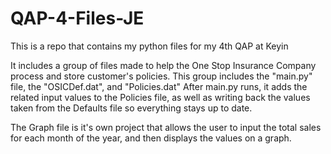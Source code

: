 # QAP-4-Files-JE
This is a repo that contains my python files for my 4th QAP at Keyin

It includes a group of files made to help the One Stop Insurance Company process and store customer's policies. This group includes the "main.py" file, the "OSICDef.dat", and "Policies.dat"
After main.py runs, it adds the related input values to the Policies file, as well as writing back the values taken from the Defaults file so everything stays up to date.

The Graph file is it's own project that allows the user to input the total sales for each month of the year, and then displays the values on a graph.
